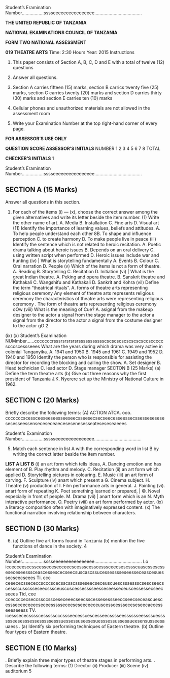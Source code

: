 Student’s Eramination Number.................sssseeeeeeeeeeeeeeee.....................................

**THE UNITED REPUBLIC OF TANZANIA**

**NATIONAL EKAMINATIONS COUNCIL OF TANZANIA**

**FORM TWO NATIONAL ASSESSMENT**

**019 THEATRE ARTS**
Time: 2:30 Hours Year: 2015
Instructions

1. This paper consists of Section A, B, C, D and E with a total of twelve (12) questions

2. Answer all questions.

3. Section A carries fifteen (15) marks, section B carrics twenty five (25) marks, section C carries twenty (20) marks and section D carries thirty (30) marks and section E carries ten (10) marks

4. Cellular phones and unauthorized materials are not allowed in the assessment room

5. Write your Examination Number at the top right-hand corner of every page.

**FOR ASSESSOR’S USE ONLY**

**QUESTION SCORE ASSESSOR’S INITIALS**
NUMBER
1
2
3
4
5
6
7
8
TOTAL

**CHECKER’S INITIALS**
1

Student’s Eramination Number.................sssseeeeeeeeeeeeeeee.....................................

## SECTION A (15 Marks)
Answer all questions in this section.

1. For cach of the items (i) — (x), choose the correct answer among the given alternatives and write its letter beside the item number.
(1) Write the other name of art.
A. Media
B. Installation
C. Fine arts
D. Visual art
(11) Identify the importance of learning values, beliefs and attitudes.
A. To help people understand each other 8B. To shape and influence perception
C. to create harmony D. To make people live in peace
(iii) Identify the sentence which is not related to heroic recitation.
A. Poetic drama talking about heroic issues B. Depends on an oral delivery
C. using written script when performed D. Heroic issues include war and hunting
(iv) | What is storytelling fundamentally
A. Events B. Colour C. Oral narration D. People
(v) Which of the items is not a form of theatre.
A. Reading B. Storytelling C. Recitation D. Initiation
(vi) | What is the great Indian theatre.
A. Peking and opera theatre. B. Sanskrit theatre and Kathakali
C. Wangshifu and Kathakali D. Sankrit and Kohra
(vil) Define the term “theatrical rituals”.
A. forms of theatre arts representing religious ceremony
Any element of theatre arts represents religious ceremony the characteristics of theatre arts were representing religious ceremony
. The form of theatre arts representing religious ceremony oOw
(viii) What is the meaning of Cue?
A. asignal from the makeup designer to the actor a signal from the stage manager to the actor a signal from the director to the actor a signal from the costume designer to the actor gO
2

(ix)
(x)
Student’s Examination NUMmber......cccccccrsssrsrsrsrsrssssssssssscscscscscscscscsccscccccscccscessseees
What are the years during which drama was very active in colonial Tanganyika.
A. 1941 and 1950 B. 1945 and 1961
C. 1949 and 1952 D. 1940 and 1950
Identify the person who is responsible for assisting the director for recording the blocking and calling the show.
A. Set designer B. Head technician
C. lead actor D. Stage manager
SECTON B (25 Marks)
(a) Define the term theatre arts
(b) Give out three reasons why the first president of Tanzania J.K. Nyerere set up the Ministry of
National Culture in 1962.

## SECTION C (20 Marks)
Briefly describe the following terms:
(A) ACTION ATCA. ooo. cccccccscessceeseeseesseeseecsseesecsecseecesseessecssessesesesesesesseessenseceseceaecesesenesesseateseseseaeees

Student's Examination Number.................ssssseeeeeeeeeeeeeee.....................................

5. Match each sentence in list A with the corresponding word in list B by writing the correct letter beside the item number.

**LIST A LIST B**
(i) an art form which tells ideas, A. Dancing emotion and has element of B. Play rhythm and melody. C. Recitation
(ii) an art form which applied D. Storytelling pictures in colouring. E. Music
(iii) an art form of carving. F. Sculpture
(iv) anart which present a G. Cinema subject. H. Theatre
(v) production of I. Film performance arts in general. J. Painting
(vi). anart form of repeating K. Poet something learned or prepared, | ©. Novel especially in front of people. M. Drama
(vii) | anart form which is an N. Myth interactive performance. O. Poetry
(viii) an art form performed by actor.
(ix) a literacy composition often with imaginatively expressed content.
(x) The functional narration involving relationship between characters.

## SECTION D (30 Marks)

6. (a) Outline five art forms found in Tanzania
(b) mention the five functions of dance in the society.
4

Student’s Examination Number.................sssseeeeeeeeeeeeeeee.....................................
Lo iccecceesccsscessecesecceecscessscesscesssceecsescssscuascssescsseseceseesssceascessescecseecsuscascssucessesssseseesseceascesuessecseecseees
Ti. ccc ceeececssececcscccscecsscsscssseseecseceuscuescsssessscsescseecscessscusscsseseecsssceuscuscessesssseesseseesseceuscessessecseecseees
Tid, cee cceccccecseccssccssceseceeecseecsscessesessseeccseecseceascuescessseceeceeecseceessssseceeseseeceeceuscesscessseceseseecaecesseeeseeess
TV. icesssececsssscessssscccssseecesscescesseecsssseesssssseessssuesssssseesesssessesssssesssuessessuseesesuesssessussesaueesensusseesauaess
. (a) Identify six performing techniques of Eastern theatre.
(b) Outline four types of Eastern theatre.

## SECTION E (10 Marks)
. Briefly explain three major types of theatre stages in performing arts.
. Describe the following terms:
(1) Director
(ii) Producer
(iii) Scene
(iv) auditorium
5